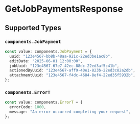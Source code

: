 # GetJobPaymentsResponse


## Supported Types

### `components.JobPayment`

```typescript
const value: components.JobPayment = {
  uuid: "123e4567-bb8b-48aa-921c-22ed3be1ac8b",
  editDate: "2025-06-01 12:00:00",
  jobUuid: "123e4567-67e7-42ec-88dc-22ed3af5c41b",
  actionedByUuid: "123e4567-aff9-40e1-823b-22ed3c82a2db",
  attachmentUuid: "123e4567-f4dc-4684-8ef4-22ed35f5932b",
};
```

### `components.ErrorT`

```typescript
const value: components.ErrorT = {
  errorCode: 1000,
  message: "An error occurred completing your request",
};
```

